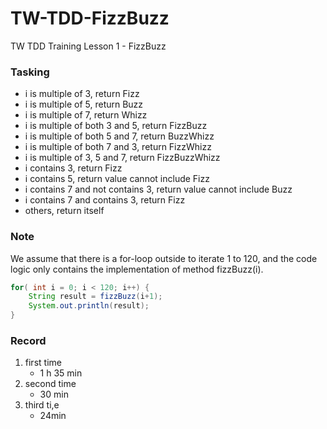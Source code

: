# TW-TDD-FizzBuzz
TW TDD Training Lesson 1 - FizzBuzz

### Tasking
- i is multiple of 3, return Fizz
- i is multiple of 5, return Buzz
- i is multiple of 7, return Whizz
- i is multiple of both 3 and 5, return FizzBuzz
- i is multiple of both 5 and 7, return BuzzWhizz
- i is multiple of both 7 and 3, return FizzWhizz
- i is multiple of 3, 5 and 7, return FizzBuzzWhizz
- i contains 3, return Fizz
- i contains 5, return value cannot include Fizz
- i contains 7 and not contains 3, return value cannot include Buzz
- i contains 7 and contains 3, return Fizz
- others, return itself

### Note
We assume that there is a for-loop outside to iterate 1 to 120, and the code logic only contains the implementation of method fizzBuzz(i).
``` java
for( int i = 0; i < 120; i++) {
    String result = fizzBuzz(i+1);
    System.out.println(result);
}
```

### Record
1. first time
    - 1 h 35 min
2. second time
    - 30 min
3. third ti,e
    - 24min